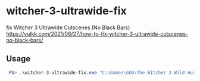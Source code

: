 # witcher-3-ultrawide-fix

fix Witcher 3 Ultrawide Cutscenes (No Black Bars)
https://vulkk.com/2021/06/27/how-to-fix-witcher-3-ultrawide-cutscenes-no-black-bars/


## Usage

```powershell
 PS> .\witcher-3-ultrawide-fix.exe "C:\Games\GOG\The Witcher 3 Wild Hunt" 3440x1440
```
